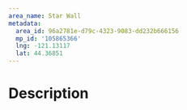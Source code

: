 ```yaml
---
area_name: Star Wall
metadata:
  area_id: 96a2781e-d79c-4323-9083-dd232b666156
  mp_id: '105865366'
  lng: -121.13117
  lat: 44.36851
---
```

# Description
